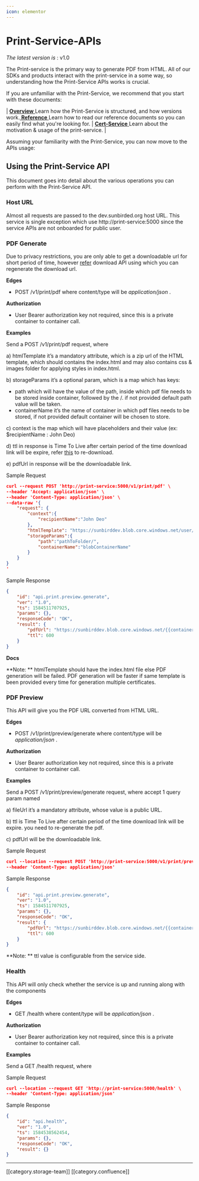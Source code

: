 ```yaml
---
icon: elementor
---
```


# Print-Service-APIs

_The latest version is_ : v1.0

The Print-service is the primary way to generate PDF from HTML. All of our SDKs and products interact with the print-service in a some way, so understanding how the Print-Service APIs works is crucial.

If you are unfamiliar with the Print-Service, we recommend that you start with these documents:

\| [**Overview** ](https://project-sunbird.atlassian.net/wiki/spaces/UM/pages/1284997145/Print-Servicehttps:/project-sunbird.atlassian.net/wiki/spaces/UM/pages/1284997145/Print-Service)Learn how the Print-Service is structured, and how versions work.[ **Reference** ](https://blog.risingstack.com/pdf-from-html-node-js-puppeteer/)Learn how to read our reference documents so you can easily find what you're looking for. | [**Cert-Service** ](https://project-sunbird.atlassian.net/wiki/spaces/UM/pages/1100414991/Credentials+for+everyone)Learn about the motivation & usage of the print-service. |

Assuming your familiarity with the Print-Service, you can now move to the APIs usage:

## Using the Print-Service API

This document goes into detail about the various operations you can perform with the Print-Service API.

### Host URL

Almost all requests are passed to the dev.sunbirded.org host URL. This service is single exception which use http://print-service:5000 since the service APIs are not onboarded for public user.

### PDF Generate

Due to privacy restrictions, you are only able to get a downloadable url for short period of time, however [refer](https://project-sunbird.atlassian.net/wiki/spaces/UM/pages/1100414991/Credentials+for+everyone#Credentialsforeveryone-/download-GetsasignedURLtothecertificate) download API using which you can regenerate the download url.

**Edges**

* POST /v1/print/pdf where content/type will be _application/json_ .

**Authorization**

* User Bearer authorization key not required, since this is a private container to container call.

**Examples**

Send a POST /v1/print/pdf request, where&#x20;

a) htmlTemplate it’s a mandatory attribute, which is a zip url of the HTML template, which should contains the index.html and may also contains css & images folder for applying styles in index.html.

b) storageParams it’s a optional param, which is a map which has keys:

* path which will have the value of the path, inside which pdf file needs to be stored inside container, followed by the /. if not provided default path value will be taken.
* containerName it’s the name of container in which pdf files needs to be stored, if not provided default container will be chosen to store.

c) context is the map which will have placeholders and their value (ex: $recipientName : John Deo)

d) ttl in response is Time To Live after certain period of the time download link will be expire, refer [this](https://project-sunbird.atlassian.net/wiki/spaces/UM/pages/1100414991/Credentials+for+everyone#Credentialsforeveryone-/download-GetsasignedURLtothecertificate) to re-download.

e) pdfUrl in response will be the downloadable link.

Sample Request

```json
curl --request POST 'http://print-service:5000/v1/print/pdf' \
--header 'Accept: application/json' \
--header 'Content-Type: application/json' \
--data-raw '{
    "request": {
    	"context":{
    		"recipientName":"John Deo"
    	},
        "htmlTemplate": "https://sunbirddev.blob.core.windows.net/user/cert/File-012976173013442560353.zip",
        "storageParams":{
        	"path":"pathToFolder/",
        	"containerName":"blobContainerName"
        }
    }
}
'
```

Sample Response

```json
{
    "id": "api.print.preview.generate",
    "ver": "1.0",
    "ts": 1584511707925,
    "params": {},
    "responseCode": "OK",
    "result": {
        "pdfUrl": "https://sunbirddev.blob.core.windows.net/{{containerName}}/{{path}}/e0f06220-68de-11ea-bdf1-736d5e9612fb.pdf",
        "ttl": 600
    }
}
```

**Docs**

\*\*Note: \*\* htmlTemplate should have the index.html file else PDF generation will be failed. PDF generation will be faster if same template is been provided every time for generation multiple certificates.

### PDF Preview

This API will give you the PDF URL converted from HTML URL.

**Edges**

* POST /v1/print/preview/generate where content/type will be _application/json_ .

**Authorization**

* User Bearer authorization key not required, since this is a private container to container call.

**Examples**

Send a POST /v1/print/preview/generate request, where accept 1 query param named

a) fileUrl it’s a mandatory attribute, whose value is a public URL.

b) ttl is Time To Live after certain period of the time download link will be expire. you need to re-generate the pdf.

c) pdfUrl will be the downloadable link.

Sample Request

```json
curl --location --request POST 'http://print-service:5000/v1/print/preview/generate?fileUrl=https://example.com' \
--header 'Content-Type: application/json'
```

Sample Response

```json
{
    "id": "api.print.preview.generate",
    "ver": "1.0",
    "ts": 1584511707925,
    "params": {},
    "responseCode": "OK",
    "result": {
        "pdfUrl": "https://sunbirddev.blob.core.windows.net/{{containerName}}/{{path}}/e0f06220-68de-11ea-bdf1-736d5e9612fb.pdf",
        "ttl": 600
    }
}
```

\*\*Note: \*\* ttl value is configurable from the service side.

### Health

This API will only check whether the service is up and running along with the components

**Edges**

* GET /health where content/type will be _application/json_ .

**Authorization**

* User Bearer authorization key not required, since this is a private container to container call.

**Examples**

Send a GET /health request, where&#x20;

Sample Request

```json
curl --location --request GET 'http://print-service:5000/health' \
--header 'Content-Type: application/json'
```

Sample Response

```json
{
    "id": "api.health",
    "ver": "1.0",
    "ts": 1584538562454,
    "params": {},
    "responseCode": "OK",
    "result": {}
}
```

***

\[\[category.storage-team]] \[\[category.confluence]]
